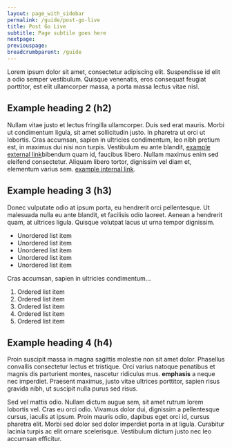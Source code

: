 ```yaml
---
layout: page_with_sidebar
permalink: /guide/post-go-live
title: Post Go Live
subtitle: Page subtile goes here
nextpage:
previouspage:
breadcrumbparent: /guide
---
```


Lorem ipsum dolor sit amet, consectetur adipiscing elit. Suspendisse id elit a odio semper vestibulum. Quisque venenatis, eros consequat feugiat porttitor, est elit ullamcorper massa, a porta massa lectus vitae nisl. 

## Example heading 2 (h2)

Nullam vitae justo et lectus fringilla ullamcorper. Duis sed erat mauris. Morbi ut condimentum ligula, sit amet sollicitudin justo. In pharetra ut orci ut lobortis. Cras accumsan, sapien in ultricies condimentum, leo nibh pretium est, in maximus dui nisi non turpis. Vestibulum eu ante blandit, [example external link](https://beta.nhs.uk/service-manual/)bibendum quam id, faucibus libero. Nullam maximus enim sed eleifend consectetur. Aliquam libero tortor, dignissim vel diam et, elementum varius sem. [example internal link](/feedback/). 

## Example heading 3 (h3)

Donec vulputate odio at ipsum porta, eu hendrerit orci pellentesque. Ut malesuada nulla eu ante blandit, et facilisis odio laoreet. Aenean a hendrerit quam, at ultrices ligula. Quisque volutpat lacus ut urna tempor dignissim.

* Unordered list item 
* Unordered list item 
* Unordered list item 
* Unordered list item 
* Unordered list item 

Cras accumsan, sapien in ultricies condimentum...

1. Ordered list item
2. Ordered list item
3. Ordered list item
4. Ordered list item
5. Ordered list item

## Example heading 4 (h4)

Proin suscipit massa in magna sagittis molestie non sit amet dolor. Phasellus convallis consectetur lectus et tristique. Orci varius natoque penatibus et magnis dis parturient montes, nascetur ridiculus mus. __emphasis__ a neque nec imperdiet. Praesent maximus, justo vitae ultrices porttitor, sapien risus gravida nibh, ut suscipit nulla purus sed risus. 

Sed vel mattis odio. Nullam dictum augue sem, sit amet rutrum lorem lobortis vel. Cras eu orci odio. Vivamus dolor dui, dignissim a pellentesque cursus, iaculis at ipsum. Proin mauris odio, dapibus eget orci id, cursus pharetra elit. Morbi sed dolor sed dolor imperdiet porta in at ligula. Curabitur lacinia turpis ac elit ornare scelerisque. Vestibulum dictum justo nec leo accumsan efficitur.